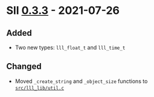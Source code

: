# Sll [0.3.3] - 2021-07-26

## Added

- Two new types: `lll_float_t` and `lll_time_t`

## Changed

- Moved `_create_string` and `_object_size` functions to [`src/lll_lib/util.c`][0.3.3/src/lll_lib/util.c]

[0.3.3]: https://github.com/sl-lang/sll/compare/lll-v0.3.2...lll-v0.3.3
[0.3.3/src/lll_lib/util.c]: https://github.com/sl-lang/sll/blob/sll-v0.3.3/src/lll_lib/util.c

